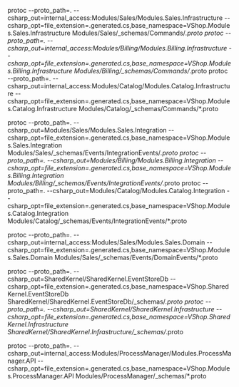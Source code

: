 protoc --proto_path=. --csharp_out=internal_access:Modules/Sales/Modules.Sales.Infrastructure --csharp_opt=file_extension=.generated.cs,base_namespace=VShop.Modules.Sales.Infrastructure Modules/Sales/_schemas/Commands/*.proto
protoc --proto_path=. --csharp_out=internal_access:Modules/Billing/Modules.Billing.Infrastructure --csharp_opt=file_extension=.generated.cs,base_namespace=VShop.Modules.Billing.Infrastructure Modules/Billing/_schemas/Commands/*.proto
protoc --proto_path=. --csharp_out=internal_access:Modules/Catalog/Modules.Catalog.Infrastructure --csharp_opt=file_extension=.generated.cs,base_namespace=VShop.Modules.Catalog.Infrastructure Modules/Catalog/_schemas/Commands/*.proto


protoc --proto_path=. --csharp_out=Modules/Sales/Modules.Sales.Integration --csharp_opt=file_extension=.generated.cs,base_namespace=VShop.Modules.Sales.Integration Modules/Sales/_schemas/Events/IntegrationEvents/*.proto
protoc --proto_path=. --csharp_out=Modules/Billing/Modules.Billing.Integration --csharp_opt=file_extension=.generated.cs,base_namespace=VShop.Modules.Billing.Integration Modules/Billing/_schemas/Events/IntegrationEvents/*.proto
protoc --proto_path=. --csharp_out=Modules/Catalog/Modules.Catalog.Integration --csharp_opt=file_extension=.generated.cs,base_namespace=VShop.Modules.Catalog.Integration Modules/Catalog/_schemas/Events/IntegrationEvents/*.proto


protoc --proto_path=. --csharp_out=internal_access:Modules/Sales/Modules.Sales.Domain --csharp_opt=file_extension=.generated.cs,base_namespace=VShop.Modules.Sales.Domain Modules/Sales/_schemas/Events/DomainEvents/*.proto


protoc --proto_path=. --csharp_out=SharedKernel/SharedKernel.EventStoreDb --csharp_opt=file_extension=.generated.cs,base_namespace=VShop.SharedKernel.EventStoreDb SharedKernel/SharedKernel.EventStoreDb/_schemas/*.proto
protoc --proto_path=. --csharp_out=SharedKernel/SharedKernel.Infrastructure --csharp_opt=file_extension=.generated.cs,base_namespace=VShop.SharedKernel.Infrastructure SharedKernel/SharedKernel.Infrastructure/_schemas/*.proto


protoc --proto_path=. --csharp_out=internal_access:Modules/ProcessManager/Modules.ProcessManager.API --csharp_opt=file_extension=.generated.cs,base_namespace=VShop.Modules.ProcessManager.API Modules/ProcessManager/_schemas/*.proto
